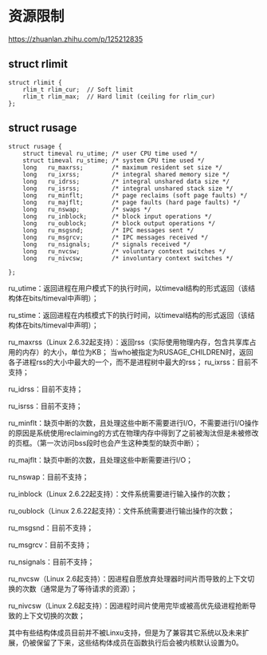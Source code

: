 # 资源限制
https://zhuanlan.zhihu.com/p/125212835
## struct rlimit
```
struct rlimit {
    rlim_t rlim_cur;  // Soft limit 
    rlim_t rlim_max;  // Hard limit (ceiling for rlim_cur) 
};
```

## struct rusage
```
struct rusage {
    struct timeval ru_utime; /* user CPU time used */
    struct timeval ru_stime; /* system CPU time used */
    long   ru_maxrss;        /* maximum resident set size */
    long   ru_ixrss;         /* integral shared memory size */
    long   ru_idrss;         /* integral unshared data size */
    long   ru_isrss;         /* integral unshared stack size */
    long   ru_minflt;        /* page reclaims (soft page faults) */
    long   ru_majflt;        /* page faults (hard page faults) */
    long   ru_nswap;         /* swaps */
    long   ru_inblock;       /* block input operations */
    long   ru_oublock;       /* block output operations */
    long   ru_msgsnd;        /* IPC messages sent */
    long   ru_msgrcv;        /* IPC messages received */
    long   ru_nsignals;      /* signals received */
    long   ru_nvcsw;         /* voluntary context switches */
    long   ru_nivcsw;        /* involuntary context switches */
    
};
```
ru_utime：返回进程在用户模式下的执行时间，以timeval结构的形式返回（该结构体在bits/timeval中声明）；

ru_stime：返回进程在内核模式下的执行时间，以timeval结构的形式返回（该结构体在bits/timeval中声明）；

ru_maxrss（Linux 2.6.32起支持）：返回rss（实际使用物理内存，包含共享库占用的内存）的大小，单位为KB；
当who被指定为RUSAGE_CHILDREN时，返回各子进程rss的大小中最大的一个，而不是进程树中最大的rss；
ru_ixrss：目前不支持；

ru_idrss：目前不支持；

ru_isrss：目前不支持；

ru_minflt：缺页中断的次数，且处理这些中断不需要进行I/O，不需要进行I/O操作的原因是系统使用reclaiming的方式在物理内存中得到了之前被淘汰但是未被修改的页框。（第一次访问bss段时也会产生这种类型的缺页中断）；

ru_majflt：缺页中断的次数，且处理这些中断需要进行I/O；

ru_nswap：目前不支持；

ru_inblock（Linux 2.6.22起支持）：文件系统需要进行输入操作的次数；

ru_oublock（Linux 2.6.22起支持）：文件系统需要进行输出操作的次数；

ru_msgsnd：目前不支持；

ru_msgrcv：目前不支持；

ru_nsignals：目前不支持；

ru_nvcsw（Linux 2.6起支持）：因进程自愿放弃处理器时间片而导致的上下文切换的次数（通常是为了等待请求的资源）；

ru_nivcsw（Linux 2.6起支持）：因进程时间片使用完毕或被高优先级进程抢断导致的上下文切换的次数；

其中有些结构体成员目前并不被Linxu支持，但是为了兼容其它系统以及未来扩展，仍被保留了下来，这些结构体成员在函数执行后会被内核默认设置为0。

